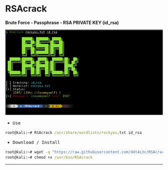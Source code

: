 # RSAcrack

**Brute Force - Passphrase - RSA PRIVATE KEY (id_rsa)**

![](/1.png)

- <kbd>Use</kbd>

```cmd
root@kali:~# RSAcrack /usr/share/wordlists/rockyou.txt id_rsa
```

- <kbd>Download / Install</kbd>

```cmd
root@kali:~# wget -q "https://raw.githubusercontent.com/d4t4s3c/RSAcrack/main/RSAcrack.sh" -O /usr/bin/RSAcrack
root@kali:~# chmod +x /usr/bin/RSAcrack
```

---
